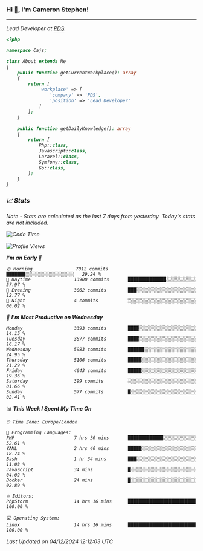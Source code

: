 ### Hi 👋, I'm Cameron Stephen!
<hr>
<p><em>Lead Developer at <a href="https://prindatasolutions.co.uk">PDS</a></p>


```php
<?php

namespace Cajs;

class About extends Me
{
    public function getCurrentWorkplace(): array
    {
        return [
            'workplace' => [
                'company' => 'PDS',
                'position' => 'Lead Developer'
            ]
        ];
    }

    public function getDailyKnowledge(): array
    {
        return [
            Php::class,
            Javascript::class,
            Laravel::class,
            Symfony::class,
            Go::class,
        ];
    }
}
```

### 📈 Stats
<p><em>Note - Stats are calculated as the last 7 days from yesterday. Today's stats are not included.</em></p>


<!--START_SECTION:waka-->
![Code Time](http://img.shields.io/badge/Code%20Time-4%2C107%20hrs%209%20mins-blue)

![Profile Views](http://img.shields.io/badge/Profile%20Views-0-blue)

**I'm an Early 🐤** 

```text
🌞 Morning                7012 commits        ███████░░░░░░░░░░░░░░░░░░   29.24 % 
🌆 Daytime                13900 commits       ██████████████░░░░░░░░░░░   57.97 % 
🌃 Evening                3062 commits        ███░░░░░░░░░░░░░░░░░░░░░░   12.77 % 
🌙 Night                  4 commits           ░░░░░░░░░░░░░░░░░░░░░░░░░   00.02 % 
```
📅 **I'm Most Productive on Wednesday** 

```text
Monday                   3393 commits        ████░░░░░░░░░░░░░░░░░░░░░   14.15 % 
Tuesday                  3877 commits        ████░░░░░░░░░░░░░░░░░░░░░   16.17 % 
Wednesday                5983 commits        ██████░░░░░░░░░░░░░░░░░░░   24.95 % 
Thursday                 5106 commits        █████░░░░░░░░░░░░░░░░░░░░   21.29 % 
Friday                   4643 commits        █████░░░░░░░░░░░░░░░░░░░░   19.36 % 
Saturday                 399 commits         ░░░░░░░░░░░░░░░░░░░░░░░░░   01.66 % 
Sunday                   577 commits         █░░░░░░░░░░░░░░░░░░░░░░░░   02.41 % 
```


📊 **This Week I Spent My Time On** 

```text
🕑︎ Time Zone: Europe/London

💬 Programming Languages: 
PHP                      7 hrs 30 mins       █████████████░░░░░░░░░░░░   52.61 % 
YAML                     2 hrs 40 mins       █████░░░░░░░░░░░░░░░░░░░░   18.74 % 
Bash                     1 hr 34 mins        ███░░░░░░░░░░░░░░░░░░░░░░   11.03 % 
JavaScript               34 mins             █░░░░░░░░░░░░░░░░░░░░░░░░   04.02 % 
Docker                   24 mins             █░░░░░░░░░░░░░░░░░░░░░░░░   02.89 % 

🔥 Editors: 
PhpStorm                 14 hrs 16 mins      █████████████████████████   100.00 % 

💻 Operating System: 
Linux                    14 hrs 16 mins      █████████████████████████   100.00 % 
```


 Last Updated on 04/12/2024 12:12:03 UTC
<!--END_SECTION:waka-->
